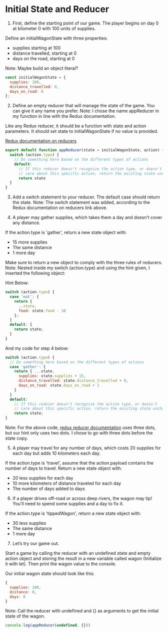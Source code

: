 # Initial State and Reducer

1. First, define the starting point of our game. The player begins on day 0 at kilometer 0 with 100 units of supplies.

Define an initialWagonState with three properties:
  - supplies starting at 100
  - distance travelled, starting at 0
  - days on the road, starting at 0

Note: Maybe build an object literal?

```javascript
const initialWagonState = {
  supplies: 100,
  distance_travelled: 0, 
  days_on_road: 0
};
```

2. Define an empty reducer that will manage the state of the game. You can give it any name you prefer. 
Note: I chose the name appReducer in my function in line with the Redux documentation.

Like any Redux reducer, it should be a function with state and action parameters. It should set state to initialWagonState if no value is provided.

[Redux documentation on reducers](https://redux.js.org/tutorials/fundamentals/part-3-state-actions-reducers)

```javascript
export default function appReducer(state = initialWagonState, action) {
  switch (action.type) {
    // Do something here based on the different types of actions
    default:
      // If this reducer doesn't recognize the action type, or doesn't
      // care about this specific action, return the existing state unchanged
      return state
  }
}
```

3. Add a switch statement to your reducer. The default case should return the state.
Note: The switch statement was added, according to the Redux documentation on reducers link above.

4. A player may gather supplies, which takes them a day and doesn’t cover any distance.

If the action.type is 'gather', return a new state object with:
  - 15 more supplies
  - The same distance
  - 1 more day

Make sure to return a new object to comply with the three rules of reducers.
Note: Nested inside my switch (action.type) and using the hint given, I inserted the following object:

Hint Below:
```javascript
switch (action.type) {
  case 'eat': {
    return {
      ..state,
      food: state.food - 10
    };
  }
  default: {
    return state;
  }
}
```
And my code for step 4 below:

```javascript
switch (action.type) {
  // Do something here based on the different types of actions
  case 'gather': {
    return { ...state,
      supplies: state.supplies + 15,
      distance_travelled: state.distance_travelled + 0,
      days_on_road: state.days_on_road + 1
    }  
  }
  default:
    // If this reducer doesn't recognize the action type, or doesn't
    // care about this specific action, return the existing state unchanged
    return state;
}
```

Note: For the above code, [redux reducer documentation](https://redux.js.org/tutorials/fundamentals/part-3-state-actions-reducers) uses three dots, but our hint only uses two dots. I chose to go with three dots before the state copy.

5. A player may travel for any number of days, which costs 20 supplies for each day but adds 10 kilometers each day.

If the action.type is 'travel', assume that the action.payload contains the number of days to travel. Return a new state object with:
  - 20 less supplies for each day
  - 10 more kilometers of distance traveled for each day
  - The number of days added to days

6. If a player drives off-road or across deep rivers, the wagon may tip! You’ll need to spend some supplies and a day to fix it.

If the action.type is 'tippedWagon', return a new state object with:
  - 30 less supplies
  - The same distance
  - 1 more day

7. Let’s try our game out.

Start a game by calling the reducer with an undefined state and empty action object and storing the result in a new variable called wagon (Initialize it with let). Then print the wagon value to the console.

Our initial wagon state should look like this:
```javascript
{
  supplies: 100,
  distance: 0,
  days: 0
}
```

Note: Call the reducer with undefined and {} as arguments to get the initial state of the wagon.

```javascript 
console.log(appReducer(undefined, {}))
```